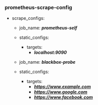 ### prometheus-scrape-config

- scrape_configs:
    - job_name:
        ***prometheus-self***
    - static_configs:
        - targets:
            - ***localhost:9090***

    - job_name:
        ***blackbox-probe***
    - static_configs:
        - targets:
            - ***https://www.example.com***
            - ***https://www.google.com***
            - ***https://www.facebook.com***

